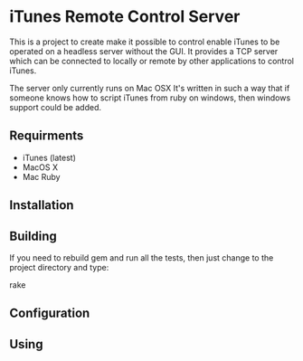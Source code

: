 # iTunes Remote Control Server 

This is a project to create make it possible to control enable iTunes to be operated 
on a headless server without the GUI. It provides a TCP server which can be connected 
to locally or remote by other applications to control iTunes.

The server only currently runs on Mac OSX It's written in such a way that if someone 
knows how to script iTunes from ruby on windows, then windows support could be added.

## Requirments

* iTunes (latest)
* MacOS X
* Mac Ruby

## Installation


## Building

If you need to rebuild gem and run all the tests, then just change to the project directory and type:

rake

## Configuration

## Using

